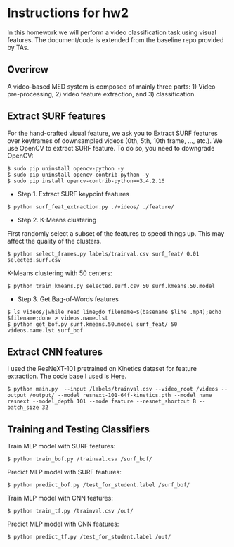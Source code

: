 # Instructions for hw2

In this homework we will perform a video classification task using visual features. The document/code is extended from the baseline repo provided by TAs.


## Overirew
A video-based MED system is composed of mainly three parts: 1) Video pre-processing, 2) video feature extraction, and 3) classification. 


## Extract SURF features
For the hand-crafted visual feature, we ask you to Extract SURF features over keyframes of downsampled videos (0th, 5th, 10th frame, ..., etc.). We use OpenCV to extract SURF feature. To do so, you need to downgrade OpenCV:
```
$ sudo pip uninstall opencv-python -y
$ sudo pip uninstall opencv-contrib-python -y
$ sudo pip install opencv-contrib-python==3.4.2.16
```

+ Step 1. Extract SURF keypoint features 
```
$ python surf_feat_extraction.py ./videos/ ./feature/
```

+ Step 2. K-Means clustering

First randomly select a subset of the features to speed things up. This may affect the quality of the clusters.
```
$ python select_frames.py labels/trainval.csv surf_feat/ 0.01 selected.surf.csv
```

K-Means clustering with 50 centers:
```
$ python train_kmeans.py selected.surf.csv 50 surf.kmeans.50.model
```

+ Step 3. Get Bag-of-Words features
```
$ ls videos/|while read line;do filename=$(basename $line .mp4);echo $filename;done > videos.name.lst
$ python get_bof.py surf.kmeans.50.model surf_feat/ 50  videos.name.lst surf_bof
```


## Extract CNN features
I used the ResNeXT-101 pretrained on Kinetics dataset for feature extraction. The code base I used is [Here](https://github.com/kenshohara/video-classification-3d-cnn-pytorch).
```
$ python main.py  --input /labels/trainval.csv --video_root /videos --output /output/ --model resnext-101-64f-kinetics.pth --model_name resnext --model_depth 101 --mode feature --resnet_shortcut B --batch_size 32
```

## Training and Testing Classifiers
Train MLP model with SURF features:
```
$ python train_bof.py /trainval.csv /surf_bof/
```
Predict MLP model with SURF features:
```
$ python predict_bof.py /test_for_student.label /surf_bof/
```
Train MLP model with CNN features:
```
$ python train_tf.py /trainval.csv /out/
```
Predict MLP model with CNN features:
```
$ python predict_tf.py /test_for_student.label /out/
```